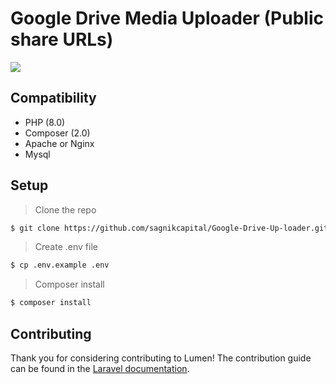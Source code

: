 # Google Drive Media Uploader (Public share URLs)

![](https://user-images.githubusercontent.com/24487280/71655121-0a3f7100-2d68-11ea-9660-d15ee80c7dfb.png)
<!-- [![Build Status](https://travis-ci.org/laravel/lumen-framework.svg)](https://travis-ci.org/laravel/lumen-framework)
[![Total Downloads](https://img.shields.io/packagist/dt/laravel/lumen-framework)](https://packagist.org/packages/laravel/lumen-framework)
[![Latest Stable Version](https://img.shields.io/packagist/v/laravel/lumen-framework)](https://packagist.org/packages/laravel/lumen-framework)
[![License](https://img.shields.io/packagist/l/laravel/lumen)](https://packagist.org/packages/laravel/lumen-framework)


> **Note:** In the years since releasing Lumen, PHP has made a variety of wonderful performance improvements. For this reason, along with the availability of [Laravel Octane](https://laravel.com/docs/octane), we no longer recommend that you begin new projects with Lumen. Instead, we recommend always beginning new projects with [Laravel](https://laravel.com). -->
## Compatibility
- PHP (8.0)
- Composer (2.0)
- Apache or Nginx
- Mysql

## Setup
> Clone the repo
```sh
$ git clone https://github.com/sagnikcapital/Google-Drive-Up-loader.git
```
> Create .env file
```sh
$ cp .env.example .env
```
> Composer install
```sh
$ composer install
```



## Contributing

Thank you for considering contributing to Lumen! The contribution guide can be found in the [Laravel documentation](https://laravel.com/docs/contributions).



